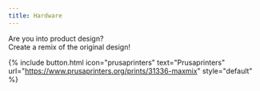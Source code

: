 ```yaml
---
title: Hardware
---
```


Are you into product design?  
Create a remix of the original design!

{% include button.html icon="prusaprinters" text="Prusaprinters" url="https://www.prusaprinters.org/prints/31336-maxmix" style="default" %}